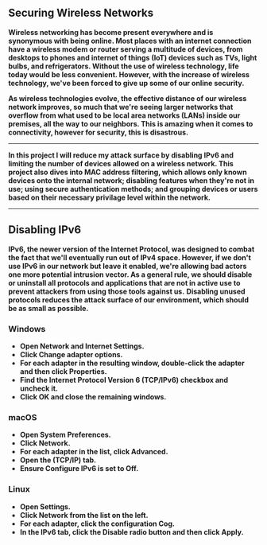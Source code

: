 <h2>Securing Wireless Networks</h2>

<b>Wireless networking has become present everywhere and is synonymous with being online. Most places with an internet connection have a wireless modem or router serving a multitude of devices, from desktops to phones and internet of things (IoT) devices such as TVs, light bulbs, and refrigerators. Without the use of wireless technology, life today would be less convenient. However, with the increase of wireless technology, we've been forced to give up some of our online security. </b>

<b>As wireless technologies evolve, the effective distance of our wireless network improves, so much that we're seeing larger networks that overflow from what used to be local area networks (LANs) inside our premises, all the way to our neighbors. This is amazing when it comes to connectivity, however for security, this is disastrous.  </b>

---
<b>In this project I will reduce my attack surface by disabling IPv6 and limiting the number of devices allowed on a wireless network. This project also dives into MAC address filtering, which allows only known devices onto the internal network; disabling features when they're not in use; using secure authentication methods; and grouping devices or users based on their necessary privilage level within the network.</b>

---

<h2>Disabling IPv6</h2>

<b>IPv6, the newer version of the Internet Protocol, was designed to combat the fact that we'll eventually run out of IPv4 space. However, if we don't use IPv6 in our network but leave it enabled, we're allowing bad actors one more potential intrusion vector. As a general rule, we should disable or uninstall all protocols and applications that are not in active use to prevent attackers from using those tools against us.</b>
<b>Disabling unused protocols reduces the attack surface of our environment, which should be as small as possible. </b>

<h3>Windows</h3>

* <b>Open Network and Internet Settings.</b>
* <b>Click Change adapter options.</b>
* <b>For each adapter in the resulting window, double-click the adapter and then click Properties.</b>
* <b>Find the Internet Protocol Version 6 (TCP/IPv6) checkbox and uncheck it.</b>
* <b>Click OK and close the remaining windows.<b>

<h3>macOS</h3>

* <b>Open System Preferences.</b>
* <b>Click Network.</b>
* <b>For each adapter in the list, click Advanced.</b>
* <b>Open the (TCP/IP) tab.</b>
* <b>Ensure Configure IPv6 is set to Off.<b>

<h3>Linux</h3>

* <b>Open Settings.</b>
* <b>Click Network from the list on the left.</b>
* <b>For each adapter, click the configuration Cog.</b>
* <b>In the IPv6 tab, click the Disable radio button and then click Apply.</b>


